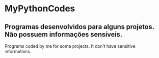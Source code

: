 # MyPythonCodes

Programas desenvolvidos para alguns projetos.
Não possuem informações sensíveis.
----
Programs coded by me for some projects.
It don't have sensitive informations.